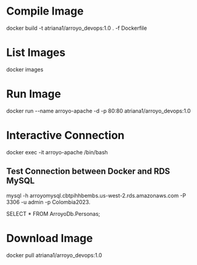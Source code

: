 #  Compile Image

docker build -t atriana1/arroyo_devops:1.0 . -f Dockerfile

#  List Images

docker images

#  Run Image

docker run --name arroyo-apache -d -p 80:80 atriana1/arroyo_devops:1.0

#  Interactive Connection

docker exec -it arroyo-apache /bin/bash

##  Test Connection between Docker and RDS MySQL

mysql -h arroyomysql.cbtpihhbembs.us-west-2.rds.amazonaws.com -P 3306 -u admin -p Colombia2023.

SELECT * FROM ArroyoDb.Personas;

#  Download Image

docker pull atriana1/arroyo_devops:1.0